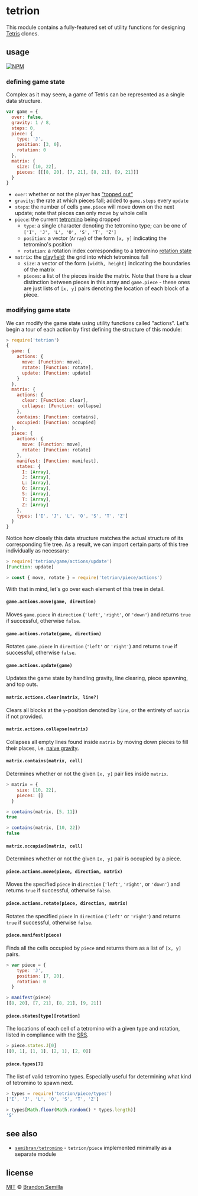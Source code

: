 # tetrion
This module contains a fully-featured set of utility functions for designing [Tetris](https://en.wikipedia.org/wiki/Tetris) clones.

## usage
[![NPM](https://nodei.co/npm/tetrion.png?mini)](https://www.npmjs.com/package/tetrion)

### defining game state
Complex as it may seem, a game of Tetris can be represented as a single data structure.
```js
var game = {
  over: false,
  gravity: 1 / 8,
  steps: 0,
  piece: {
    type: 'J',
    position: [3, 0],
    rotation: 0
  },
  matrix: {
    size: [10, 22],
    pieces: [[[8, 20], [7, 21], [8, 21], [9, 21]]]
  }
}
```
- `over`: whether or not the player has ["topped out"](http://tetris.wikia.com/wiki/Top_out)
- `gravity`: the rate at which pieces fall; added to `game.steps` every `update`
- `steps`: the number of cells `game.piece` will move down on the next update; note that pieces can only move by whole cells
- `piece`: the current [tetromino](http://tetris.wikia.com/wiki/Tetromino) being dropped
  - `type`: a single character denoting the tetromino type; can be one of `['I', 'J', 'L', 'O', 'S', 'T', 'Z']`
  - `position`: a vector (`Array`) of the form `[x, y]` indicating the tetromino's position
  - `rotation`: a rotation index corresponding to a tetromino [rotation state](http://tetris.wikia.com/wiki/SRS)
- `matrix`: the [playfield](http://tetris.wikia.com/wiki/Playfield); the grid into which tetrominos fall
  - `size`: a vector of the form `[width, height]` indicating the boundaries of the matrix
  - `pieces`: a list of the pieces inside the matrix. Note that there is a clear distinction between pieces in this array and `game.piece` - these ones are just lists of `[x, y]` pairs denoting the location of each block of a piece.

### modifying game state
We can modify the game state using utility functions called "actions". Let's begin a tour of each action by first defining the structure of this module:
```js
> require('tetrion')
{
  game: {
    actions: {
      move: [Function: move],
      rotate: [Function: rotate],
      update: [Function: update]
    }
  },
  matrix: {
    actions: {
      clear: [Function: clear],
      collapse: [Function: collapse]
    },
    contains: [Function: contains],
    occupied: [Function: occupied]
  },
  piece: {
    actions: {
      move: [Function: move],
      rotate: [Function: rotate]
    },
    manifest: [Function: manifest],
    states: {
      I: [Array],
      J: [Array],
      L: [Array],
      O: [Array],
      S: [Array],
      T: [Array],
      Z: [Array]
    },
    types: ['I', 'J', 'L', 'O', 'S', 'T', 'Z']
  }
}
```
Notice how closely this data structure matches the actual structure of its corresponding file tree. As a result, we can import certain parts of this tree individually as necessary:
```js
> require('tetrion/game/actions/update')
[Function: update]

> const { move, rotate } = require('tetrion/piece/actions')
```
With that in mind, let's go over each element of this tree in detail.

#### `game.actions.move(game, direction)`
Moves `game.piece` in `direction` (`'left'`, `'right'`, or `'down'`) and returns `true` if successful, otherwise `false`.

#### `game.actions.rotate(game, direction)`
Rotates `game.piece` in `direction` (`'left'` or `'right'`) and returns `true` if successful, otherwise `false`.

#### `game.actions.update(game)`
Updates the game state by handling gravity, line clearing, piece spawning, and top outs.

#### `matrix.actions.clear(matrix, line?)`
Clears all blocks at the `y`-position denoted by `line`, or the entirety of `matrix` if not provided.

#### `matrix.actions.collapse(matrix)`
Collapses all empty lines found inside `matrix` by moving down pieces to fill their places, i.e. [naive gravity](http://tetris.wikia.com/wiki/Line_clear#Naive).

#### `matrix.contains(matrix, cell)`
Determines whether or not the given `[x, y]` pair lies inside `matrix`.
```js
> matrix = {
    size: [10, 22],
    pieces: []
  }

> contains(matrix, [5, 11])
true

> contains(matrix, [10, 22])
false
```

#### `matrix.occupied(matrix, cell)`
Determines whether or not the given `[x, y]` pair is occupied by a piece.

#### `piece.actions.move(piece, direction, matrix)`
Moves the specified `piece` in `direction` (`'left'`, `'right'`, or `'down'`) and returns `true` if successful, otherwise `false`.

#### `piece.actions.rotate(piece, direction, matrix)`
Rotates the specified `piece` in `direction` (`'left'` or `'right'`) and returns `true` if successful, otherwise `false`.

#### `piece.manifest(piece)`
Finds all the cells occupied by `piece` and returns them as a list of `[x, y]` pairs.
```js
> var piece = {
    type: 'J',
    position: [7, 20],
    rotation: 0
  }

> manifest(piece)
[[8, 20], [7, 21], [8, 21], [9, 21]]
```

#### `piece.states[type][rotation]`
The locations of each cell of a tetromino with a given type and rotation, listed in compliance with the [SRS](http://tetris.wikia.com/wiki/SRS).
```js
> piece.states.J[0]
[[0, 1], [1, 1], [2, 1], [2, 0]]
```

#### `piece.types[7]`
The list of valid tetromino types. Especially useful for determining what kind of tetromino to spawn next.
```js
> types = require('tetrion/piece/types')
['I', 'J', 'L', 'O', 'S', 'T', 'Z']

> types[Math.floor(Math.random() * types.length)]
'S'
```

## see also
- [`semibran/tetromino`](https://github.com/semibran/tetromino) - `tetrion/piece` implemented minimally as a separate module

## license
[MIT](https://opensource.org/licenses/MIT) © [Brandon Semilla](https://git.io/semibran)
